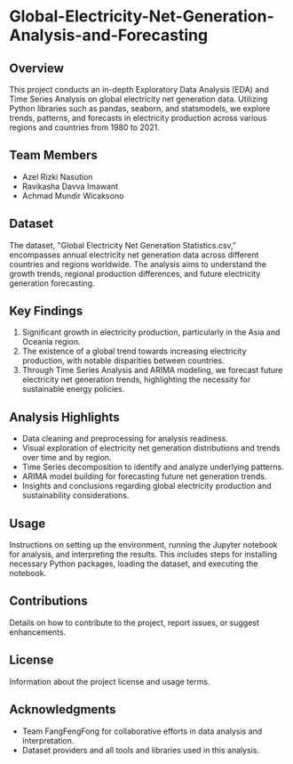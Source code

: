 # Global-Electricity-Net-Generation-Analysis-and-Forecasting

## Overview
This project conducts an in-depth Exploratory Data Analysis (EDA) and Time Series Analysis on global electricity net generation data. Utilizing Python libraries such as pandas, seaborn, and statsmodels, we explore trends, patterns, and forecasts in electricity production across various regions and countries from 1980 to 2021.

## Team Members
- Azel Rizki Nasution
- Ravikasha Davva Imawant
- Achmad Mundir Wicaksono

## Dataset
The dataset, "Global Electricity Net Generation Statistics.csv," encompasses annual electricity net generation data across different countries and regions worldwide. The analysis aims to understand the growth trends, regional production differences, and future electricity generation forecasting.

## Key Findings
1. Significant growth in electricity production, particularly in the Asia and Oceania region.
2. The existence of a global trend towards increasing electricity production, with notable disparities between countries.
3. Through Time Series Analysis and ARIMA modeling, we forecast future electricity net generation trends, highlighting the necessity for sustainable energy policies.

## Analysis Highlights
- Data cleaning and preprocessing for analysis readiness.
- Visual exploration of electricity net generation distributions and trends over time and by region.
- Time Series decomposition to identify and analyze underlying patterns.
- ARIMA model building for forecasting future net generation trends.
- Insights and conclusions regarding global electricity production and sustainability considerations.

## Usage
Instructions on setting up the environment, running the Jupyter notebook for analysis, and interpreting the results. This includes steps for installing necessary Python packages, loading the dataset, and executing the notebook.

## Contributions
Details on how to contribute to the project, report issues, or suggest enhancements.

## License
Information about the project license and usage terms.

## Acknowledgments
- Team FangFengFong for collaborative efforts in data analysis and interpretation.
- Dataset providers and all tools and libraries used in this analysis.
